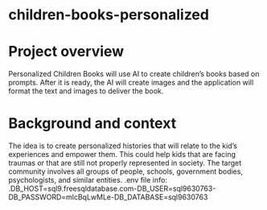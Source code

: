 # children-books-personalized
# Project overview
Personalized Children Books will use AI to create children’s books based on prompts. After it is ready, the AI will create images and the application will format the text and images to deliver the book.

# Background and context
The idea is to create personalized histories that will relate to the kid’s experiences and empower them. This could help kids that are facing traumas or that are still not properly represented in society.
The target community involves all groups of people, schools, government bodies, psychologists, and similar entities.
.env file info: .DB_HOST=sql9.freesqldatabase.com-DB_USER=sql9630763-DB_PASSWORD=mlcBqLwMLe-DB_DATABASE=sql9630763
